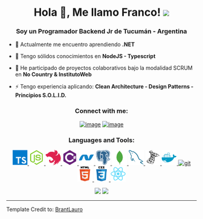 <h1 align="center">Hola 👋, Me llamo Franco! <img height="40" src="https://cdn3.emoji.gg/emojis/9837-bunny.gif"></h1>
<h3 align="center">Soy un Programador Backend Jr de Tucumán - Argentina</h3>

- 🔭 Actualmente me encuentro aprendiendo **.NET**

- 🌱 Tengo sólidos conocimientos en **NodeJS - Typescript**

- 👯 He participado de proyectos colaborativos bajo la modalidad SCRUM en **No Country & InstitutoWeb**

- ⚡ Tengo experiencia aplicando: **Clean Architecture - Design Patterns - Principios S.O.L.I.D.**

<h3 align="center">Connect with me:</h3>
<div align="center">

[![image](https://img.shields.io/badge/LinkedIn-0077B5?style=for-the-badge&logo=linkedin&logoColor=white)](https://www.linkedin.com/in/francojmrodriguez/)
[![image](https://img.shields.io/badge/Gmail-D14836?style=for-the-badge&logo=gmail&logoColor=white)](mailto:francojmprogramacion@gmail.com)

</div>

<h3 align="center">Languages and Tools:</h3>

<p align="center"> 
  <a href="#" target="_blank"> 
    <img src="./icons/typescript-plain.svg" alt="typescript" width="40" height="40"/> 
  </a>
    <a href="#" target="_blank"> 
    <img src="./icons/nodejs-plain.svg" alt="nodejs" width="40" height="40"/> 
  </a>
      <a href="#" target="_blank"> 
    <img src="./icons/nestjs-plain.svg" alt="nest" width="40" height="40"/> 
  </a>
  <a href="#" target="_blank"> 
    <img src="./icons/csharp-plain.svg" alt="csharp" width="40" height="40"/> 
  </a>
  <a href="#" target="_blank"> 
    <img src="./icons/dot-net-plain.svg" alt="dotnet" width="40" height="40"/> 
  </a>
        <a href="#" target="_blank"> 
    <img src="./icons/postgresql-plain.svg" alt="postgres" width="40" height="40"/> 
  </a>
          <a href="#" target="_blank"> 
    <img src="./icons/mongodb-plain.svg" alt="mongo" width="40" height="40"/> 
  </a>
    <a href="#" target="_blank"> 
    <img src="./icons/mysql-plain.svg" alt="mysql" width="40" height="40"/> 
  </a>
  <a href="#" target="_blank"> 
    <img src="./icons/microsoftsqlserver-plain.svg" alt="sqlserver" width="40" height="40"/> 
  </a>
  <a href="#" target="_blank"> 
    <img src="./icons/docker-plain.svg" alt="docker" width="40" height="40"/> 
  </a>  
  <a href="https://git-scm.com/" target="_blank"> 
    <img src="https://www.vectorlogo.zone/logos/git-scm/git-scm-icon.svg" alt="git" width="40" height="40"/> 
  </a>
    <a href="https://www.w3.org/html/" target="_blank"> 
    <img src="https://raw.githubusercontent.com/devicons/devicon/master/icons/html5/html5-original-wordmark.svg" alt="html5" width="40" height="40"/> 
  </a>
  <a href="https://www.w3schools.com/css/" target="_blank"> 
    <img src="https://raw.githubusercontent.com/devicons/devicon/master/icons/css3/css3-original-wordmark.svg" alt="css3" width="40" height="40"/> 
  </a>
    <a href="#" target="_blank"> 
    <img src="./icons/react-original.svg" alt="react" width="40" height="40"/> 
  </a>  
</p>

<p align= "center">
  <img height= "150" src="https://github-readme-stats.vercel.app/api?username=franrodriguez1993
&theme=react&show_icons=true&include_all_commits=true" />
  <img height= "150" src="https://github-readme-stats.vercel.app/api/top-langs/?username=franrodriguez1993
&theme=react&layout=compact" />
</p>

---

Template Credit to:
[BrantLauro](https://github.com/BrantLauro)
